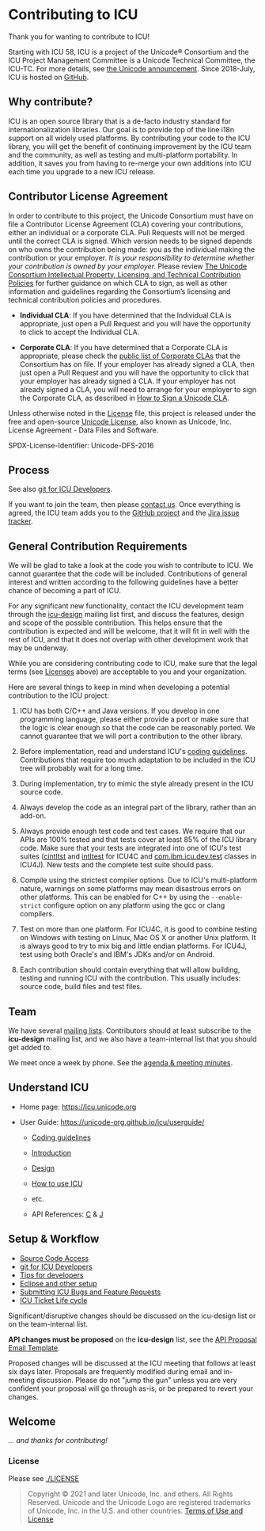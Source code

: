# Contributing to ICU

Thank you for wanting to contribute to ICU!

Starting with ICU 58, ICU is a project of the Unicode® Consortium and the ICU Project Management Committee is a Unicode Technical Committee, the ICU-TC. For more details, see [the Unicode announcement][unicode-announcement]. Since 2018-July, ICU is hosted on [GitHub][unicode-org/icu].

## Why contribute?

ICU is an open source library that is a de-facto industry standard for internationalization libraries. Our goal is to provide top of the line i18n support on all widely used platforms. By contributing your code to the ICU library, you will get the benefit of continuing improvement by the ICU team and the community, as well as testing and multi-platform portability. In addition, it saves you from having to re-merge your own additions into ICU each time you upgrade to a new ICU release.

## Contributor License Agreement

In order to contribute to this project, the Unicode Consortium must have on file a Contributor License Agreement (CLA) covering your contributions, either an individual or a corporate CLA. Pull Requests will not be merged until the correct CLA is signed. Which version needs to be signed depends on who owns the contribution being made: you as the individual making the contribution or your employer. _It is your responsibility to determine whether your contribution is owned by your employer._ Please review [The Unicode Consortium Intellectual Property, Licensing, and Technical Contribution Policies][policies] for further guidance on which CLA to sign, as well as other information and guidelines regarding the Consortium’s licensing and technical contribution policies and procedures.

- **Individual CLA**: If you have determined that the Individual CLA is appropriate, just open a Pull Request and you will have the opportunity to click to accept the Individual CLA.

- **Corporate CLA**: If you have determined that a Corporate CLA is appropriate, please check the [public list of Corporate CLAs][unicode-corporate-clas] that the Consortium has on file. If your employer has already signed a CLA, then just open a Pull Request and you will have the opportunity to click that your employer has already signed a CLA. If your employer has not already signed a CLA, you will need to arrange for your employer to sign the Corporate CLA, as described in [How to Sign a Unicode CLA][signing].

Unless otherwise noted in the [License](./LICENSE) file, this project is released under the free and open-source [Unicode License][unicode-license], also known as Unicode, Inc. License Agreement - Data Files and Software.

SPDX-License-Identifier: Unicode-DFS-2016

## Process

See also [git for ICU Developers][git4icu].

If you want to join the team, then please [contact us][contacts]. Once everything is agreed, the ICU team adds you to the [GitHub project][unicode-org/icu] and the [Jira issue tracker][bugs].

## General Contribution Requirements

We will be glad to take a look at the code you wish to contribute to ICU. We cannot guarantee that the code will be included. Contributions of general interest and written according to the following guidelines have a better chance of becoming a part of ICU.

For any significant new functionality, contact the ICU development team through the [icu-design][contacts] mailing list first, and discuss the features, design and scope of the possible contribution. This helps ensure that the contribution is expected and will be welcome, that it will fit in well with the rest of ICU, and that it does not overlap with other development work that may be underway.

While you are considering contributing code to ICU, make sure that the legal terms (see [Licenses](#licenses) above) are acceptable to you and your organization.

Here are several things to keep in mind when developing a potential contribution to the ICU project:

1.  ICU has both C/C++ and Java versions. If you develop in one programming language, please either provide a port or make sure that the logic is clear enough so that the code can be reasonably ported. We cannot guarantee that we will port a contribution to the other library.

2.  Before implementation, read and understand ICU's [coding guidelines][coding-guidelines]. Contributions that require too much adaptation to be included in the ICU tree will probably wait for a long time.

3.  During implementation, try to mimic the style already present in the ICU source code.

4.  Always develop the code as an integral part of the library, rather than an add-on.

5.  Always provide enough test code and test cases. We require that our APIs are 100% tested and that tests cover at least 85% of the ICU library code. Make sure that your tests are integrated into one of ICU's test suites ([cintltst][cintltst] and [intltest][intltest] for ICU4C and [com.ibm.icu.dev.test][com.ibm.icu.dev.test] classes in ICU4J). New tests and the complete test suite should pass.

6.  Compile using the strictest compiler options. Due to ICU's multi-platform nature, warnings on some platforms may mean disastrous errors on other platforms. This can be enabled for C++ by using the `--enable-strict` configure option on any platform using the gcc or clang compilers.

7.  Test on more than one platform. For ICU4C, it is good to combine testing on Windows with testing on Linux, Mac OS X or another Unix platform. It is always good to try to mix big and little endian platforms. For ICU4J, test using both Oracle's and IBM's JDKs and/or on Android.

8.  Each contribution should contain everything that will allow building, testing and running ICU with the contribution. This usually includes: source code, build files and test files.


## Team

We have several [mailing lists][contacts]. Contributors should at least subscribe to the **icu-design** mailing list, and we also have a team-internal list that you should get added to.

We meet once a week by phone. See the [agenda & meeting minutes][meetings].

## Understand ICU


*   Home page: <https://icu.unicode.org>

*   User Guide: <https://unicode-org.github.io/icu/userguide/>

    *   [Coding guidelines][coding-guidelines]

    *   [Introduction][introduction]

    *   [Design][design]

    *   [How to use ICU][howtouse]

    *   etc.

    *   API References: [C][icu4c-api] & [J][icu4j-api]

## Setup & Workflow

- [Source Code Access][repository]
- [git for ICU Developers][git4icu]
- [Tips for developers][tips]
- [Eclipse and other setup][setup]
- [Submitting ICU Bugs and Feature Requests][bugs]
- [ICU Ticket Life cycle][ticket-lifecycle]

Significant/disruptive changes should be discussed on the icu-design list or on the team-internal list.

**API changes must be proposed** on the **icu-design** list, see the [API Proposal Email Template][proposal-template].

Proposed changes will be discussed at the ICU meeting that follows at least six days later. Proposals are frequently modified during email and in-meeting discussion. Please do not "jump the gun" unless you are very confident your proposal will go through as-is, or be prepared to revert your changes.

## Welcome

_… and thanks for contributing!_

### License

Please see [./LICENSE](./LICENSE)

> Copyright © 2021 and later Unicode, Inc. and others. All Rights Reserved.
Unicode and the Unicode Logo are registered trademarks
of Unicode, Inc. in the U.S. and other countries.
[Terms of Use and License](http://www.unicode.org/copyright.html)


[bugs]: https://icu.unicode.org/bugs
[cintltst]: ./icu4c/source/test/cintltst/
[coding-guidelines]: docs/userguide/dev/codingguidelines.md
[com.ibm.icu.dev.test]: ./icu4j/main/tests/framework/src/com/ibm/icu/dev/test/
[contacts]: https://icu.unicode.org/contacts
[copyright]: http://www.unicode.org/copyright.html
[design]: docs/userguide/icu/design.md
[git4icu]: https://icu.unicode.org/repository/gitdev
[howtouse]: docs/userguide/icu/howtouseicu.md
[icu4c-api]: https://unicode-org.github.io/icu-docs/apidoc/released/icu4c/
[icu4j-api]: https://unicode-org.github.io/icu-docs/apidoc/released/icu4j/
[intltest]: ./icu4c/source/test/intltest/
[introduction]: docs/userguide/index.md
[meetings]: https://icu.unicode.org/projectinfo/meetings
[policies]: https://www.unicode.org/policies/licensing_policy.html
[proposal-template]: https://icu.unicode.org/processes/proposal-template
[repository]: https://icu.unicode.org/repository
[setup]: https://icu.unicode.org/setup
[signing]: https://www.unicode.org/policies/licensing_policy.html#signing
[ticket-lifecycle]: https://icu.unicode.org/processes/ticket-lifecycle
[tips]: https://icu.unicode.org/repository/tips
[unicode-announcement]: http://blog.unicode.org/2016/05/icu-joins-unicode-consortium.html
[unicode-corporate-clas]: https://www.unicode.org/policies/corporate-cla-list/
[unicode-license]: https://www.unicode.org/license.txt
[unicode-org/icu]: https://github.com/unicode.org/icu
